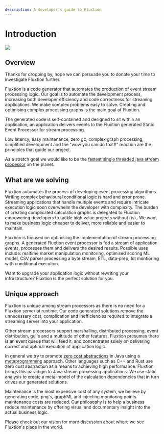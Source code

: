 ```yaml
---
description: A developer's guide to Fluxtion
---
```


# Introduction

![](.gitbook/assets/flxution-1.jpg)

## Overview

Thanks for dropping by, hope we can persuade you to donate your time to investigate Fluxtion further.

Fluxtion is a code generator that automates the production of event stream processing logic. Our goal is to automate the development process, increasing both developer efficiency and code correctness for streaming applications. We make complex problems easy to solve. Creating and optimising complex processing graphs is the main goal of Fluxtion.

The generated code is self-contained and designed to sit within an application, an application delivers events to the Fluxtion generated Static Event Processor for stream processing. 

Low latency, easy maintenance, zero gc, complex graph processing, simplified development and the "wow you can do that!!" reaction are the principles that guide our project.

As a stretch goal we would like to be the [fastest single threaded java stream processor](https://github.com/v12technology/fluxtion-quickstart/blob/master/README.md#run) on the planet.

## What are we solving

Fluxtion automates the process of developing event processing algorithms. Writing complex behavioural conditional logic is hard and error prone. Streaming applications that handle multiple events and require intricate execution logic soon overwhelm the developer with complexity. The burden of creating complicated calculation graphs is delegated to Fluxtion empowering developers to tackle high value projects without risk. We want to make business logic cheaper to deliver, more reliable and easier to maintain.

Fluxtion is focused on optimising the implementation of stream processing graphs. A generated Fluxtion event processor is fed a stream of application events, processes them and delivers the desired results. Possible uses include: realtime market manipulation monitoring, optimised scoring ML model, CSV parser processing a byte stream, ETL, data-prep, Iot montioring with conditional execution.

Want to upgrade your application logic without rewriting your infrastructure? Fluxtion is the perfect solution for you.

## Unique approach

Fluxtion is unique among stream processors as there is no need for a Fluxtion server at runtime. Our code generated solutions remove the unnecessary cost, complication and inefficiencies required to integrate a streaming server into your application. 

Other stream processors support marshalling, distributed processing, event distribution, gui's and a multitude of other features. Fluxtion presumes there is an event queue that will feed it, and concentrates solely on delivering correct and optimal execution of application logic. 

In general we try to promote [zero cost abstractions](http://matthewfl.com/2114/programming/cost-of-abstractions) in Java using a [metaprogramming](https://en.wikipedia.org/wiki/Metaprogramming) approach. Other languages such as C++ and Rust use zero cost abstraction as a means to achieving high performance. Fluxtion brings this paradigm to Java stream processing applications. We use static analysis to create a meta-model of the calculation dependencies that in turn drives our generated solutions.

Maintenance is the most expensive cost of any system, we believe by generating code, png's, graphML and injecting monitoring points maintenance costs are reduced. Our philosophy is to help a business reduce maintenance by offering visual and documentary insight into the actual business logic.

Please check out our [vision](https://github.com/v12technology/fluxtion/blob/master/VISION.md) for more discussion about where we see Fluxtion's place in the world.

